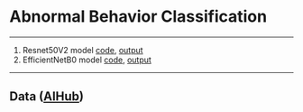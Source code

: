 # Abnormal Behavior Classification
***
1. Resnet50V2 model [code](https://github.com/yeol0129/AbnormalBehavior-Classification/blob/master/main.py), [output](https://github.com/yeol0129/AbnormalBehavior-Classification/blob/master/Resnet_output.out)
2. EfficientNetB0 model [code](https://github.com/yeol0129/AbnormalBehavior-Classification/blob/master/efficient.py), [output](https://github.com/yeol0129/AbnormalBehavior-Classification/blob/master/Efficientnet_output.out)
***
## Data ([AIHub](https://www.aihub.or.kr/aihubdata/data/view.do?currMenu=115&topMenu=100&aihubDataSe=realm&dataSetSn=174))
